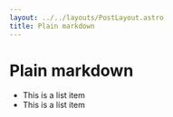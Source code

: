 ```yaml
---
layout: ../../layouts/PostLayout.astro
title: Plain markdown
---
```

# Plain markdown

- This is a list item
- This is a list item